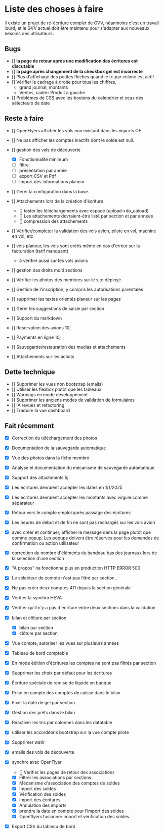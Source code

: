 # Liste des choses à faire

Il existe un projet de ré-écriture complet de GVV, néanmoins c'est un travail lourd, et le GVV actuel doit être maintenu pour s'adapter aux nouveaux besoins des utilisateurs.


## Bugs

* [] **la page de retour après une modification des écritures est discutable**
* [] **la page après changement de la checkbox gel est incorrecte**
* [] Plus d'affichage des petites flèches quand le tri par colone est actif
* [] Vérifier le cadrage à droite pour tous les chiffres, 
  * grand journal, montants
  * Ventes, cadrer Produit à gauche
* [] Problèmes de CSS avec les boutons du calendrier et ceux des sélecteurs de date

  
## Reste à faire

* [] OpenFlyers afficher les vols non existant dans les imports OF
* [] Ne pas afficher les comptes inactifs dont le solde est null.
  

* [] gestion des vols de découverte
  * [x] Fonctionnalité minimum
  * [ ] filtre
  * [ ] présentation par année
  * [ ] export CSV et Pdf
  * [ ] Import des informations planeur
  
* [] Gérer la configuration dans la base.

* [] Attachements lors de la création d'écriture
  * [] tester les téléchargements avec espace (upload->do_upload)
  * [] Les attachements devraient-être listé par section et par années
  * [] compression des attachements
* [] Vérifier/completer la validation des vols avion, pilote en vol, machine en vol, etc
* [] vols planeur, les vols sont créés même en cas d'erreur sur la facturation (tarif manquant)
  - à vérifier aussi sur les vols avions
* [] gestion des droits multi sections
* [] Vérifier les photos des membres sur le site déployé
* [] Gestion de l'inscription, y compris les autorisations parentales
* [] supprimer les textes orientés planeur sur les pages
  
* [] Gérer les suggestions de saisie par section

* [] Support du markdown
* [] Reservation des avions                                   10j
* [] Payments en ligne                                        10j
* [] Sauvegarde/restauration des medias et attachements
* [] Attachements sur les achats


## Dette technique

* [] Supprimer les vues non bootstrap (emails)
* [] Utiliser les flexbox plutôt que les tableaux
* [] Warnings en mode développement
* [] Supprimer les anciens modes de validation de formulaires
* [] IA revues et refactoring
* [] Traduire la vue dashboard


## Fait récemment

* [x] Correction du téléchargement des photos                                  
* [x] Documentation de la sauvegarde automatique            
* [x] Vue des photos dans la fiche membre            
* [x] Analyse et documentation du mécanisme de sauvegarde automatique
* [x] Support des attachments                                  5j
* [x] Les écritures devraient accepter les dates en 1/1/2025
* [x] Les écritures devraient accepter les montants avec virgule comme séparateur
* [x] Retour vers le compte emploi après passage des écritures
* [x] Les heures de début et de fin ne sont pas rechargés sur les vols avion
* [x] avec créer et continuer, afficher le message dans la page plutôt que comme popup, Les popups doivent être réservés pour les demandes de confirmation ou action utilisateur 
* [x] correction du nombre d'éléments du bandeau bas des journaux lors de la selection d'une section
* [x] "A propos" ne fonctionne plus en production HTTP ERROR 500
* [x] Le sélecteur de compte n'est pas filtré par section..
* [x] Ne pas créer deux comptes 411 depuis la section générale
* [x] Verifier la synchro HEVA
* [x] Vérifier qu'il n'y a pas d'écriture entre deux sections dans la validation
* [x] bilan et clôture par section
  * [x] bilan par section
  * [x] clôture par section
* [x] Vue compte, autoriser les vues sur plusieurs années
* [x] Tableau de bord comptable
* [x] En mode édition d'écritures les comptes ne sont pas filtrés par section
* [x] Supprimer les choix par défaut pour les écritures
* [x] Écriture spéciale de remise de liquide en banque
* [x] Prise en compte des comptes de caisse dans le bilan
* [x] Fixer la date de gel par section
* [x] Gestion des prêts dans le bilan
* [x] Réactiver les tris par colonnes dans les datatable
* [x] utiliser les accordéons bootstrap sur la vue compte pilote
* [x] Supprimer watir
* [x] emails des vols de découverte

* [x] synchro avec OpenFlyer
  * [] Vérifier les pages de retour des associations
  * [x] Filtrer les associations par sections
  * [x] Mécanisme d'association des comptes de soldes 
  * [x] Import des soldes
  * [x] Vérification des soldes
  * [x] import des écritures
  * [x] Annulation des imports
  * [x] prendre la date en compte pour l'import des soldes
  * [x] Openflyers fusionner import et vérification des soldes
* [x] Export CSV du tableau de bord
